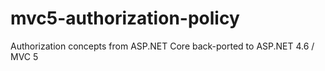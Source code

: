 # mvc5-authorization-policy
Authorization concepts from ASP.NET Core back-ported to ASP.NET 4.6 / MVC 5
